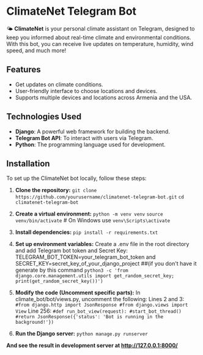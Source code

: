 # ClimateNet Telegram Bot

🌤️ **ClimateNet** is your personal climate assistant on Telegram, designed to keep you informed about real-time climate and environmental conditions. With this bot, you can receive live updates on temperature, humidity, wind speed, and much more!

## Features

- Get updates on climate conditions.
- User-friendly interface to choose locations and devices.
- Supports multiple devices and locations across Armenia and the USA.

## Technologies Used

- **Django**: A powerful web framework for building the backend.
- **Telegram Bot API**: To interact with users via Telegram.
- **Python**: The programming language used for development.

## Installation

To set up the ClimateNet bot locally, follow these steps:

1. **Clone the repository:**
   `git clone https://github.com/yourusername/climatenet-telegram-bot.git`
   `cd climatenet-telegram-bot`
   
3. **Create a virtual environment:**
   `python -m venv venv`
   `source venv/bin/activate`  # On Windows use `venv\Scripts\activate`
   
5. **Install dependencies:**
   `pip install -r requirements.txt`
   
6. **Set up environment variables:**
   Create a .env file in the root directory and add Telegram bot token and Secret Key:
   TELEGRAM_BOT_TOKEN=your_telegram_bot_token and SECRET_KEY=secret_key_of_your_django_project 
   ##(if you don't have it generate by this command `python3 -c 'from django.core.management.utils import get_random_secret_key; print(get_random_secret_key())')`

7. **Modify the code (Uncomment specific parts):**
   In climate_bot/bot/views.py, uncomment the following:
      Lines 2 and 3:
         `#from django.http import JsonResponse
         #from django.views import View`
   Line 256:
         `#def run_bot_view(request):
            #start_bot_thread()
            #return JsonResponse({'status': 'Bot is running in the background!'})`

8. **Run the Django server:**
    `python manage.py runserver`

**And see the result in development server at http://127.0.0.1:8000/**
